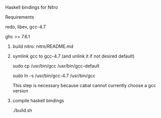 Haskell bindings for Nitro

Requirements

   redo, libev, gcc-4.7

   ghc >= 7.6.1

1. build nitro: nitro/README.md

2. symlink gcc to gcc-4.7 (and unlink it if not desired default)

   sudo cp /usr/bin/gcc /usr/bin/gcc-default

   sudo ln -s /usr/bin/gcc-4.7 /usr/bin/gcc

   This step is necessary because cabal cannot currently choose a gcc version

3. compile haskell bindings

   ./build.sh
